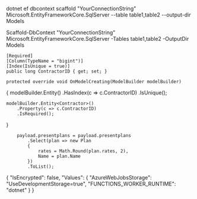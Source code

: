 dotnet ef dbcontext scaffold "YourConnectionString" Microsoft.EntityFrameworkCore.SqlServer --table table1,table2 --output-dir Models

Scaffold-DbContext "YourConnectionString" Microsoft.EntityFrameworkCore.SqlServer -Tables table1,table2 -OutputDir Models



    [Required]
    [Column(TypeName = "bigint")]
    [Index(IsUnique = true)]
    public long ContractorID { get; set; }

    protected override void OnModelCreating(ModelBuilder modelBuilder)
{
    modelBuilder.Entity<Contractor>()
        .HasIndex(c => c.ContractorID)
        .IsUnique();

    modelBuilder.Entity<Contractor>()
        .Property(c => c.ContractorID)
        .IsRequired();
}


        payload.presentplans = payload.presentplans
            .Select(plan => new Plan
            {
                rates = Math.Round(plan.rates, 2),
                Name = plan.Name
            })
            .ToList();




{
    "IsEncrypted": false,
    "Values": {
        "AzureWebJobsStorage": "UseDevelopmentStorage=true",
        "FUNCTIONS_WORKER_RUNTIME": "dotnet"
    }
}
